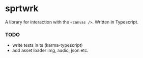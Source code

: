 sprtwrk
=======
A library for interaction with the `<canvas />`. Written in Typescript.

### TODO
* write tests in ts (karma-typescript)  
* add asset loader img, audio, json etc.
